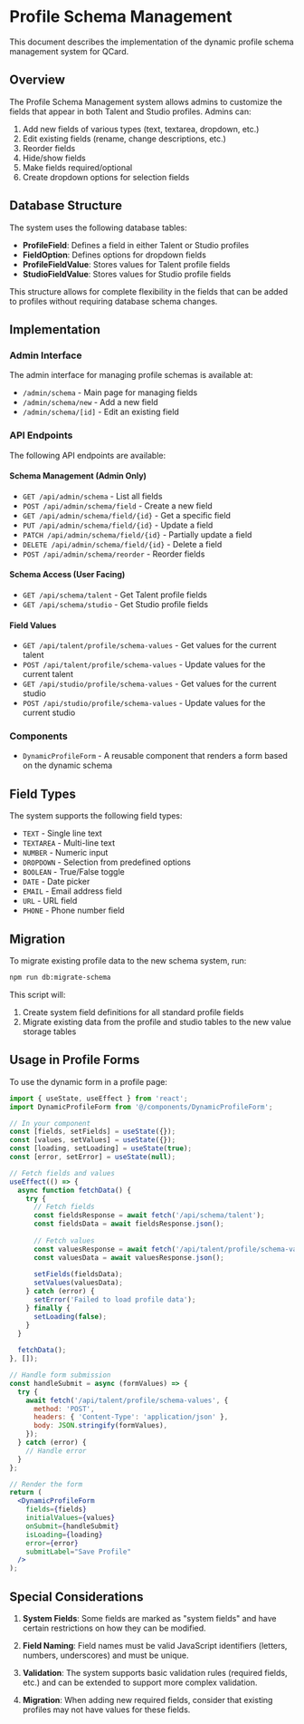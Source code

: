 # Profile Schema Management

This document describes the implementation of the dynamic profile schema management system for QCard.

## Overview

The Profile Schema Management system allows admins to customize the fields that appear in both Talent and Studio profiles. Admins can:

1. Add new fields of various types (text, textarea, dropdown, etc.)
2. Edit existing fields (rename, change descriptions, etc.)
3. Reorder fields
4. Hide/show fields
5. Make fields required/optional
6. Create dropdown options for selection fields

## Database Structure

The system uses the following database tables:

- **ProfileField**: Defines a field in either Talent or Studio profiles
- **FieldOption**: Defines options for dropdown fields
- **ProfileFieldValue**: Stores values for Talent profile fields
- **StudioFieldValue**: Stores values for Studio profile fields

This structure allows for complete flexibility in the fields that can be added to profiles without requiring database schema changes.

## Implementation

### Admin Interface

The admin interface for managing profile schemas is available at:

- `/admin/schema` - Main page for managing fields
- `/admin/schema/new` - Add a new field
- `/admin/schema/[id]` - Edit an existing field

### API Endpoints

The following API endpoints are available:

#### Schema Management (Admin Only)

- `GET /api/admin/schema` - List all fields
- `POST /api/admin/schema/field` - Create a new field
- `GET /api/admin/schema/field/{id}` - Get a specific field
- `PUT /api/admin/schema/field/{id}` - Update a field
- `PATCH /api/admin/schema/field/{id}` - Partially update a field
- `DELETE /api/admin/schema/field/{id}` - Delete a field
- `POST /api/admin/schema/reorder` - Reorder fields

#### Schema Access (User Facing)

- `GET /api/schema/talent` - Get Talent profile fields
- `GET /api/schema/studio` - Get Studio profile fields

#### Field Values

- `GET /api/talent/profile/schema-values` - Get values for the current talent
- `POST /api/talent/profile/schema-values` - Update values for the current talent
- `GET /api/studio/profile/schema-values` - Get values for the current studio
- `POST /api/studio/profile/schema-values` - Update values for the current studio

### Components

- `DynamicProfileForm` - A reusable component that renders a form based on the dynamic schema

## Field Types

The system supports the following field types:

- `TEXT` - Single line text
- `TEXTAREA` - Multi-line text
- `NUMBER` - Numeric input
- `DROPDOWN` - Selection from predefined options
- `BOOLEAN` - True/False toggle
- `DATE` - Date picker
- `EMAIL` - Email address field
- `URL` - URL field
- `PHONE` - Phone number field

## Migration

To migrate existing profile data to the new schema system, run:

```bash
npm run db:migrate-schema
```

This script will:

1. Create system field definitions for all standard profile fields
2. Migrate existing data from the profile and studio tables to the new value storage tables

## Usage in Profile Forms

To use the dynamic form in a profile page:

```jsx
import { useState, useEffect } from 'react';
import DynamicProfileForm from '@/components/DynamicProfileForm';

// In your component
const [fields, setFields] = useState({});
const [values, setValues] = useState({});
const [loading, setLoading] = useState(true);
const [error, setError] = useState(null);

// Fetch fields and values
useEffect(() => {
  async function fetchData() {
    try {
      // Fetch fields
      const fieldsResponse = await fetch('/api/schema/talent');
      const fieldsData = await fieldsResponse.json();
      
      // Fetch values
      const valuesResponse = await fetch('/api/talent/profile/schema-values');
      const valuesData = await valuesResponse.json();
      
      setFields(fieldsData);
      setValues(valuesData);
    } catch (error) {
      setError('Failed to load profile data');
    } finally {
      setLoading(false);
    }
  }
  
  fetchData();
}, []);

// Handle form submission
const handleSubmit = async (formValues) => {
  try {
    await fetch('/api/talent/profile/schema-values', {
      method: 'POST',
      headers: { 'Content-Type': 'application/json' },
      body: JSON.stringify(formValues),
    });
  } catch (error) {
    // Handle error
  }
};

// Render the form
return (
  <DynamicProfileForm
    fields={fields}
    initialValues={values}
    onSubmit={handleSubmit}
    isLoading={loading}
    error={error}
    submitLabel="Save Profile"
  />
);
```

## Special Considerations

1. **System Fields**: Some fields are marked as "system fields" and have certain restrictions on how they can be modified.

2. **Field Naming**: Field names must be valid JavaScript identifiers (letters, numbers, underscores) and must be unique.

3. **Validation**: The system supports basic validation rules (required fields, etc.) and can be extended to support more complex validation.

4. **Migration**: When adding new required fields, consider that existing profiles may not have values for these fields.